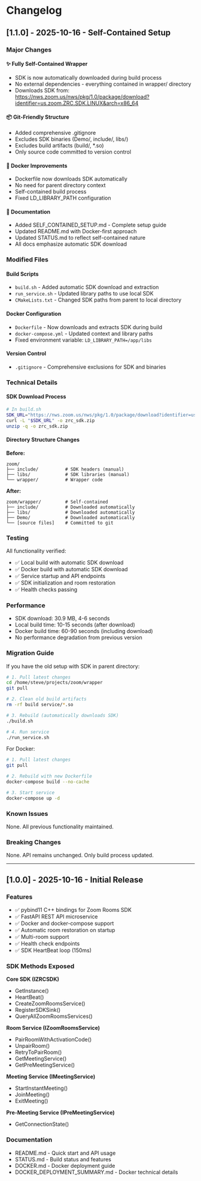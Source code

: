 # Changelog

## [1.1.0] - 2025-10-16 - Self-Contained Setup

### Major Changes

#### ✨ Fully Self-Contained Wrapper
- SDK is now automatically downloaded during build process
- No external dependencies - everything contained in wrapper/ directory
- Downloads SDK from: https://nws.zoom.us/nws/pkg/1.0/package/download?identifier=us.zoom.ZRC.SDK.LINUX&arch=x86_64

#### 📦 Git-Friendly Structure
- Added comprehensive .gitignore
- Excludes SDK binaries (Demo/, include/, libs/)
- Excludes build artifacts (build/, *.so)
- Only source code committed to version control

#### 🐳 Docker Improvements
- Dockerfile now downloads SDK automatically
- No need for parent directory context
- Self-contained build process
- Fixed LD_LIBRARY_PATH configuration

#### 📝 Documentation
- Added SELF_CONTAINED_SETUP.md - Complete setup guide
- Updated README.md with Docker-first approach
- Updated STATUS.md to reflect self-contained nature
- All docs emphasize automatic SDK download

### Modified Files

#### Build Scripts
- `build.sh` - Added automatic SDK download and extraction
- `run_service.sh` - Updated library paths to use local SDK
- `CMakeLists.txt` - Changed SDK paths from parent to local directory

#### Docker Configuration
- `Dockerfile` - Now downloads and extracts SDK during build
- `docker-compose.yml` - Updated context and library paths
- Fixed environment variable: `LD_LIBRARY_PATH=/app/libs`

#### Version Control
- `.gitignore` - Comprehensive exclusions for SDK and binaries

### Technical Details

#### SDK Download Process
```bash
# In build.sh
SDK_URL="https://nws.zoom.us/nws/pkg/1.0/package/download?identifier=us.zoom.ZRC.SDK.LINUX&arch=x86_64"
curl -L "$SDK_URL" -o zrc_sdk.zip
unzip -q -o zrc_sdk.zip
```

#### Directory Structure Changes
**Before:**
```
zoom/
├── include/          # SDK headers (manual)
├── libs/             # SDK libraries (manual)
└── wrapper/          # Wrapper code
```

**After:**
```
zoom/wrapper/         # Self-contained
├── include/          # Downloaded automatically
├── libs/             # Downloaded automatically
├── Demo/             # Downloaded automatically
└── [source files]    # Committed to git
```

### Testing

All functionality verified:
- ✅ Local build with automatic SDK download
- ✅ Docker build with automatic SDK download
- ✅ Service startup and API endpoints
- ✅ SDK initialization and room restoration
- ✅ Health checks passing

### Performance

- SDK download: 30.9 MB, 4-6 seconds
- Local build time: 10-15 seconds (after download)
- Docker build time: 60-90 seconds (including download)
- No performance degradation from previous version

### Migration Guide

If you have the old setup with SDK in parent directory:

```bash
# 1. Pull latest changes
cd /home/steve/projects/zoom/wrapper
git pull

# 2. Clean old build artifacts
rm -rf build service/*.so

# 3. Rebuild (automatically downloads SDK)
./build.sh

# 4. Run service
./run_service.sh
```

For Docker:
```bash
# 1. Pull latest changes
git pull

# 2. Rebuild with new Dockerfile
docker-compose build --no-cache

# 3. Start service
docker-compose up -d
```

### Known Issues

None. All previous functionality maintained.

### Breaking Changes

None. API remains unchanged. Only build process updated.

---

## [1.0.0] - 2025-10-16 - Initial Release

### Features

- ✅ pybind11 C++ bindings for Zoom Rooms SDK
- ✅ FastAPI REST API microservice
- ✅ Docker and docker-compose support
- ✅ Automatic room restoration on startup
- ✅ Multi-room support
- ✅ Health check endpoints
- ✅ SDK HeartBeat loop (150ms)

### SDK Methods Exposed

**Core SDK (IZRCSDK)**
- GetInstance()
- HeartBeat()
- CreateZoomRoomsService()
- RegisterSDKSink()
- QueryAllZoomRoomsServices()

**Room Service (IZoomRoomsService)**
- PairRoomWithActivationCode()
- UnpairRoom()
- RetryToPairRoom()
- GetMeetingService()
- GetPreMeetingService()

**Meeting Service (IMeetingService)**
- StartInstantMeeting()
- JoinMeeting()
- ExitMeeting()

**Pre-Meeting Service (IPreMeetingService)**
- GetConnectionState()

### Documentation

- README.md - Quick start and API usage
- STATUS.md - Build status and features
- DOCKER.md - Docker deployment guide
- DOCKER_DEPLOYMENT_SUMMARY.md - Docker technical details
